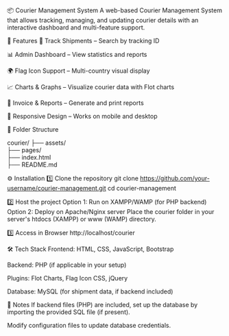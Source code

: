 📦 Courier Management System
A web-based Courier Management System that allows tracking, managing, and updating courier details with an interactive dashboard and multi-feature support.

🚀 Features
📍 Track Shipments – Search by tracking ID

📊 Admin Dashboard – View statistics and reports

🌍 Flag Icon Support – Multi-country visual display

📈 Charts & Graphs – Visualize courier data with Flot charts

📄 Invoice & Reports – Generate and print reports

🎨 Responsive Design – Works on mobile and desktop

📂 Folder Structure

courier/
├── assets/             
├── pages/              
├── index.html          
├── README.md    

⚙️ Installation
1️⃣ Clone the repository
git clone https://github.com/your-username/courier-management.git
cd courier-management

2️⃣ Host the project
Option 1: Run on XAMPP/WAMP (for PHP backend)
Option 2: Deploy on Apache/Nginx server
Place the courier folder in your server's htdocs (XAMPP) or www (WAMP) directory.

3️⃣ Access in Browser
http://localhost/courier

🛠️ Tech Stack
Frontend: HTML, CSS, JavaScript, Bootstrap

Backend: PHP (if applicable in your setup)

Plugins: Flot Charts, Flag Icon CSS, jQuery

Database: MySQL (for shipment data, if backend included)

📌 Notes
If backend files (PHP) are included, set up the database by importing the provided SQL file (if present).

Modify configuration files to update database credentials.
